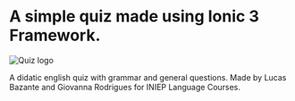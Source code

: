# A simple quiz made using Ionic 3 Framework.

![Quiz logo](https://i.imgur.com/ujPeMIo.png)

A didatic english quiz with grammar and general questions. Made by Lucas Bazante and Giovanna Rodrigues for INIEP Language Courses.
